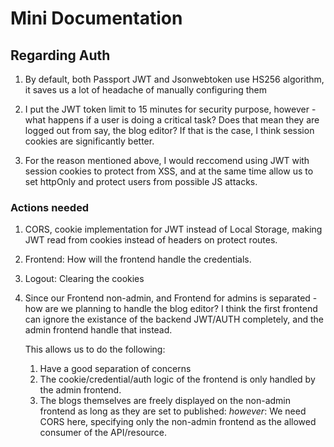 # Mini Documentation

## Regarding Auth

1. By default, both Passport JWT and Jsonwebtoken use HS256 algorithm, it saves
   us a lot of headache of manually configuring them

2. I put the JWT token limit to 15 minutes for security purpose, however - what
   happens if a user is doing a critical task? Does that mean they are logged out
   from say, the blog editor? If that is the case, I think session cookies are
   significantly better.

3. For the reason mentioned above, I would reccomend using JWT with session cookies
   to protect from XSS, and at the same time allow us to set httpOnly and protect
   users from possible JS attacks.

### Actions needed

1. CORS, cookie implementation for JWT instead of Local Storage, making JWT read from
   cookies instead of headers on protect routes.

2. Frontend: How will the frontend handle the credentials.

3. Logout: Clearing the cookies

4. Since our Frontend non-admin, and Frontend for admins is separated - how are we
   planning to handle the blog editor? I think the first frontend can ignore the
   existance of the backend JWT/AUTH completely, and the admin frontend handle that
   instead.

   This allows us to do the following:

   1. Have a good separation of concerns
   2. The cookie/credential/auth logic of the frontend is only handled by the
      admin frontend.
   3. The blogs themselves are freely displayed on the non-admin frontend as long
      as they are set to published: _however_: We need CORS here, specifying
      only the non-admin frontend as the allowed consumer of the API/resource.
